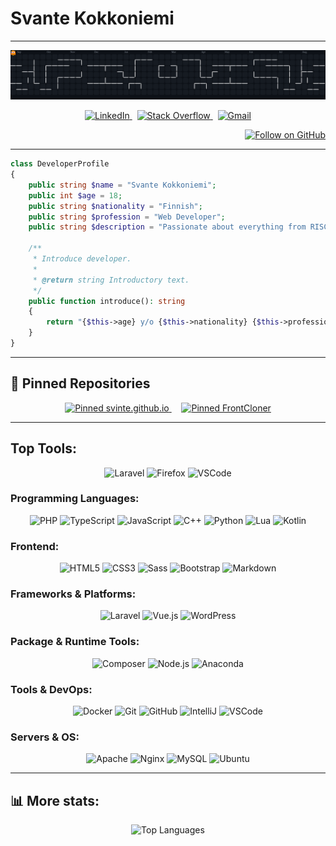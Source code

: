 # Svante Kokkoniemi

---

<p align="center">
  <picture>
    <source media="(prefers-color-scheme: light)" srcset="https://raw.githubusercontent.com/Svinte/Svinte/output/pacman-contribution-graph.svg" />
    <source media="(prefers-color-scheme: dark)" srcset="https://raw.githubusercontent.com/Svinte/Svinte/output/pacman-contribution-graph-dark.svg" />
    <img alt="pacman contribution graph" src="https://raw.githubusercontent.com/Svinte/Svinte/output/pacman-contribution-graph-dark.svg" />
  </picture>
</p>

<p align="center">
  <a href="https://linked.in/svante-kokkoniemi">
    <img src="https://raw.githubusercontent.com/maurodesouza/profile-readme-generator/master/src/assets/icons/social/linkedin/default.svg" height="28" width="50" alt="LinkedIn" />
  </a>
  &nbsp;
  <a href="https://stackoverflow.com/users/22561154/">
    <img src="https://raw.githubusercontent.com/maurodesouza/profile-readme-generator/master/src/assets/icons/social/stackoverflow/default.svg" height="28" width="50" alt="Stack Overflow" />
  </a>
  &nbsp;
  <a href="mailto:kokkoniemisvante@gmail.com">
    <img src="https://raw.githubusercontent.com/maurodesouza/profile-readme-generator/master/src/assets/icons/social/gmail/default.svg" height="28" width="50" alt="Gmail" />
  </a>
</p>

<p align="right">
  <a href="https://github.com/Svinte">
    <img height="28" src="https://img.shields.io/github/followers/Svinte?label=Follow" alt="Follow on GitHub" />
  </a>
</p>

---

```php
class DeveloperProfile
{
    public string $name = "Svante Kokkoniemi";
    public int $age = 18;
    public string $nationality = "Finnish";
    public string $profession = "Web Developer";
    public string $description = "Passionate about everything from RISC to Quantum Computers";

    /**
     * Introduce developer.
     *
     * @return string Introductory text.
     */
    public function introduce(): string
    {
        return "{$this->age} y/o {$this->nationality} {$this->profession} | {$this->description}";
    }
}
```

---

## 📌 Pinned Repositories

<p align="center">
  <a href="https://github.com/Svinte/svinte.github.io">
    <img src="https://github-readme-stats.vercel.app/api/pin/?username=Svinte&repo=svinte.github.io&theme=dark" alt="Pinned svinte.github.io" />
  </a>
  &nbsp;
  &nbsp;
  <a href="https://github.com/Svinte/FrontCloner">
    <img src="https://github-readme-stats.vercel.app/api/pin/?username=Svinte&repo=FrontCloner&theme=dark" alt="Pinned FrontCloner" />
  </a>
</p>

---

## Top Tools:

<p align="center">
  <img src="https://cdn.jsdelivr.net/gh/devicons/devicon/icons/laravel/laravel-original.svg" height="60" width="70" alt="Laravel" />
  <img src="https://cdn.jsdelivr.net/gh/devicons/devicon/icons/firefox/firefox-original.svg" height="60" width="70" alt="Firefox" />
  <img src="https://cdn.jsdelivr.net/gh/devicons/devicon/icons/vscode/vscode-original.svg" height="60" width="70" alt="VSCode" />
</p>

### Programming Languages:

<p align="center">
  <img src="https://cdn.jsdelivr.net/gh/devicons/devicon/icons/php/php-original.svg" height="60" width="70" alt="PHP" />
  <img src="https://cdn.jsdelivr.net/gh/devicons/devicon/icons/typescript/typescript-original.svg" height="60" width="70" alt="TypeScript" />
  <img src="https://cdn.jsdelivr.net/gh/devicons/devicon/icons/javascript/javascript-original.svg" height="60" width="70" alt="JavaScript" />
  <img src="https://cdn.jsdelivr.net/gh/devicons/devicon/icons/cplusplus/cplusplus-original.svg" height="60" width="70" alt="C++" />
  <img src="https://cdn.jsdelivr.net/gh/devicons/devicon/icons/python/python-original.svg" height="60" width="70" alt="Python" />
  <img src="https://cdn.jsdelivr.net/gh/devicons/devicon/icons/lua/lua-original.svg" height="60" width="70" alt="Lua" />
  <img src="https://cdn.jsdelivr.net/gh/devicons/devicon/icons/kotlin/kotlin-original.svg" height="60" width="70" alt="Kotlin" />
</p>

### Frontend:

<p align="center">
  <img src="https://cdn.jsdelivr.net/gh/devicons/devicon/icons/html5/html5-original.svg" height="60" width="70" alt="HTML5" />
  <img src="https://cdn.jsdelivr.net/gh/devicons/devicon/icons/css3/css3-original.svg" height="60" width="70" alt="CSS3" />
  <img src="https://cdn.jsdelivr.net/gh/devicons/devicon/icons/sass/sass-original.svg" height="60" width="70" alt="Sass" />
  <img src="https://cdn.jsdelivr.net/gh/devicons/devicon/icons/bootstrap/bootstrap-original.svg" height="60" width="70" alt="Bootstrap" />
  <img src="https://cdn.jsdelivr.net/gh/devicons/devicon/icons/markdown/markdown-original.svg" height="60" width="70" alt="Markdown" />
</p>

### Frameworks & Platforms:

<p align="center">
  <img src="https://cdn.jsdelivr.net/gh/devicons/devicon/icons/laravel/laravel-original.svg" height="60" width="70" alt="Laravel" />
  <img src="https://cdn.jsdelivr.net/gh/devicons/devicon/icons/vuejs/vuejs-original.svg" height="60" width="70" alt="Vue.js" />
  <img src="https://cdn.jsdelivr.net/gh/devicons/devicon/icons/wordpress/wordpress-plain.svg" height="60" width="70" alt="WordPress" />
</p>

### Package & Runtime Tools:

<p align="center">
  <img src="https://cdn.jsdelivr.net/gh/devicons/devicon/icons/composer/composer-original.svg" height="60" width="70" alt="Composer" />
  <img src="https://cdn.jsdelivr.net/gh/devicons/devicon/icons/nodejs/nodejs-original.svg" height="60" width="70" alt="Node.js" />
  <img src="https://cdn.jsdelivr.net/gh/devicons/devicon/icons/anaconda/anaconda-original.svg" height="60" width="70" alt="Anaconda" />
</p>

### Tools & DevOps:

<p align="center">
  <img src="https://cdn.jsdelivr.net/gh/devicons/devicon/icons/docker/docker-original.svg" height="60" width="70" alt="Docker" />
  <img src="https://cdn.jsdelivr.net/gh/devicons/devicon/icons/git/git-original.svg" height="60" width="70" alt="Git" />
  <img src="https://cdn.jsdelivr.net/gh/devicons/devicon/icons/github/github-original.svg" height="60" width="70" alt="GitHub" />
  <img src="https://cdn.jsdelivr.net/gh/devicons/devicon/icons/intellij/intellij-original.svg" height="60" width="70" alt="IntelliJ" />
  <img src="https://cdn.jsdelivr.net/gh/devicons/devicon/icons/vscode/vscode-original.svg" height="60" width="70" alt="VSCode" />
</p>

### Servers & OS:

<p align="center">
  <img src="https://cdn.jsdelivr.net/gh/devicons/devicon/icons/apache/apache-original.svg" height="60" width="70" alt="Apache" />
  <img src="https://cdn.jsdelivr.net/gh/devicons/devicon/icons/nginx/nginx-original.svg" height="60" width="70" alt="Nginx" />
  <img src="https://cdn.jsdelivr.net/gh/devicons/devicon/icons/mysql/mysql-original.svg" height="60" width="70" alt="MySQL" />
  <img src="https://cdn.jsdelivr.net/gh/devicons/devicon/icons/ubuntu/ubuntu-plain.svg" height="60" width="70" alt="Ubuntu" />
</p>

---

## 📊 More stats:

<p align="center">
  <img src="https://github-readme-stats.vercel.app/api/top-langs/?username=Svinte&theme=dark" alt="Top Languages" />
</p>
